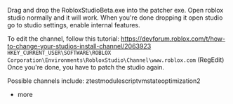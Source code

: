 Drag and drop the RobloxStudioBeta.exe into the patcher exe. Open roblox studio normally and it will work.
When you're done dropping it open studio go to studio settings, enable internal features.

To edit the channel, follow this tutorial: https://devforum.roblox.com/t/how-to-change-your-studios-install-channel/2063923
```HKEY_CURRENT_USER\SOFTWARE\ROBLOX Corporation\Environments\RobloxStudio\Channel\www.roblox.com``` (RegEdit)
Once you're done, you have to patch the studio again.

Possible channels include:
ztestmodulescriptvmstateoptimization2
+ more
